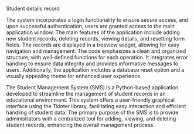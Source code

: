 Student details record

The system incorporates a login functionality to ensure secure access, and upon
successful authentication, users are granted access to the main application window.
The main features of the application include adding new student records, deleting
records, viewing details, and resetting form fields. The records are displayed in a
treeview widget, allowing for easy navigation and management.
The code emphasizes a clean and organized structure, with well-defined functions
for each operation. It integrates error handling to ensure data integrity and provides
informative messages to users. Additionally, the application includes a database
reset option and a visually appealing theme for enhanced user experience.

The Student Management System (SMS) is a Python-based application developed
to streamline the management of student records in an educational environment.
This system offers a user-friendly graphical interface using the Tkinter library,
facilitating easy interaction and efficient handling of student data. The primary
purpose of the SMS is to provide administrators with a centralized tool for adding,
viewing, and deleting student records, enhancing the overall management process.

